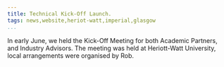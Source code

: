 ```yaml
---
title: Technical Kick-Off Launch.
tags: news,website,heriot-watt,imperial,glasgow
...
```


In early June, we held the Kick-Off Meeting for both Academic Partners, and Industry Advisors. The meeting was held at Heriott-Watt University, local arrangements were organised by Rob.
